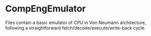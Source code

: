 # CompEngEmulator

Files contain a basic emulator of CPU in Von Neumann architecture, following a straightforward fetch/decode/execute/write-back cycle.
